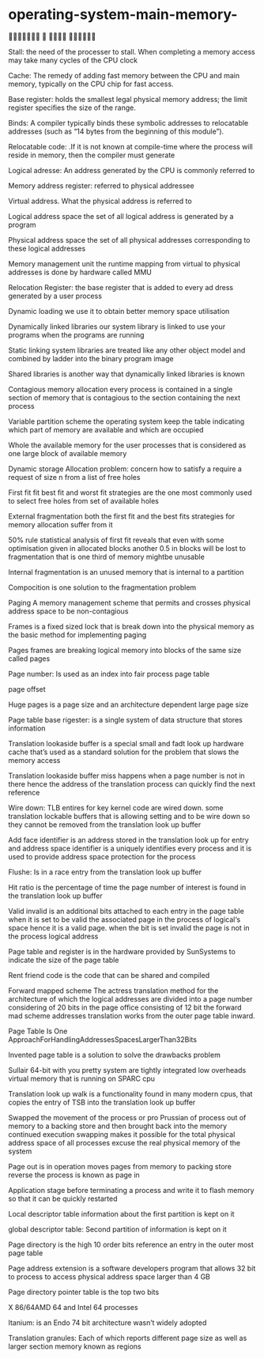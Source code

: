 # operating-system-main-memory-

􏰀􏰔􏰕􏰖􏰃􏰄􏰗 􏰘 􏰏􏰕􏰇􏰂 􏰏􏰄􏰙􏰁􏰗􏰚

Stall: the need of the processer to stall. When completing a memory access may take many cycles of the CPU clock

Cache:  The remedy of adding fast memory between the CPU and main memory, typically on the CPU chip for fast access. 

 Base register: holds the smallest legal physical memory address; the limit register specifies the size of the range.

Binds: A compiler typically binds these symbolic addresses to relocatable addresses (such as “14 bytes from the beginning of this module”).

Relocatable code: .If it is not known at compile-time where the process will reside in memory, then the compiler must generate

Logical adresse: An address generated by the CPU is commonly referred to

Memory address register: referred to physical addressee

Virtual address.  What the physical address is referred to

Logical address space the set of all logical address is generated by a program

Physical address space the set of all physical addresses corresponding to these logical addresses

Memory management unit the runtime mapping from virtual to physical addresses is done by hardware called MMU

Relocation Register: the base register that is added to every ad dress generated by a user process

Dynamic loading we use it to obtain better memory space utilisation

Dynamically linked libraries our system library is linked to use your programs when the programs are running

Static linking system libraries are treated like any other object model and combined by ladder into the binary program image

Shared libraries is another way that dynamically linked libraries is known

Contagious memory allocation every process is contained in a single section of memory that is contagious to the section containing the next process

Variable partition scheme the operating system keep the table indicating which part of memory are available and which are occupied

Whole the available memory for the user processes that is considered as one large block of available memory

Dynamic storage Allocation problem: concern how to satisfy a require a request of size n from a list of free holes

First fit fit best fit and worst fit strategies are the one most commonly used to select free holes from set of available holes

External fragmentation both the first fit and the best fits strategies for memory allocation suffer from it

50% rule statistical analysis of first fit reveals that even with some optimisation given in allocated blocks another 0.5 in blocks will be lost to fragmentation that is one third of memory mightbe unusable

 Internal fragmentation is an  unused memory that is internal to a partition 

Compocition is one solution to the fragmentation problem

Paging A memory management scheme that permits and crosses physical address space to be non-contagious

Frames is a fixed sized lock that is break down into the physical memory as the basic method for implementing paging

Pages frames are breaking logical memory into blocks of the same size called pages

Page number: Is used as an index into fair process page table

 page offset

Huge pages is a page size and an architecture dependent large page size

Page table base rigester: is a single system of data structure that stores information

Translation lookaside buffer is a special small and fadt look up hardware cache that’s used as a standard solution for the problem that slows the memory access 

Translation lookaside buffer miss happens when a page number is not in there hence the address of the translation process can quickly find the next reference

Wire down: TLB entires for key kernel code are wired down. some translation lockable buffers that is allowing setting and to be wire down so they cannot be removed from the translation look up buffer

Add face identifier is an address stored in the translation look up for entry and address space identifier is a uniquely identifies every process and it is used to provide address space protection for the process 

Flushe: Is in a race entry from the translation look up buffer

Hit ratio is the percentage of time the page number of interest is found in the translation look up buffer

Valid invalid is an additional bits attached to each entry in the page table when it is set to be valid the associated page in the process of logical‘s space hence it is a valid   page. when the bit is set invalid the page is not in the process logical address

Page table and register is in the hardware provided by SunSystems to indicate the size of the page table

Rent friend code is the code that can be shared and compiled

Forward mapped scheme The actress translation method for the architecture of which the logical addresses are divided into a page number considering of 20 bits in the page office consisting of 12 bit the forward mad scheme addresses translation works from the outer page table inward. 

Page Table Is One ApproachForHandlingAddressesSpacesLargerThan32Bits

Invented page table is a solution to solve the drawbacks problem

Sullair 64-bit with you pretty system are tightly integrated low overheads virtual memory that is running on
SPARC cpu

Translation look up walk is a functionality found in many modern cpus, that copies the entry of TSB into the translation look up buffer

Swapped the movement of the process or pro Prussian of process out of memory to a backing store and then brought back into the memory continued execution swapping makes it possible for the total physical address space of all processes excuse the real physical memory of the system

Page out is in operation moves pages from memory to packing store reverse the process is known as page in

Application stage before terminating a process and write it to flash memory so that it can be quickly restarted

Local descriptor table information about the first partition is kept on it

global descriptor table: Second partition of information is kept on it

Page directory is the high 10 order bits reference an entry in the outer  most page table

Page address extension is a software developers program that allows 32 bit to process to access physical address space larger than 4 GB

Page directory pointer table is the top two bits

X 86/64AMD 64 and Intel 64 processes

Itanium: is an Endo 74 bit architecture wasn’t widely adopted

Translation granules: Each of which reports different page size as well as larger section memory known as regions
